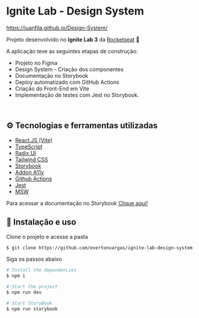# Ignite Lab - Design System
https://juanfila.github.io/Design-System/



Projeto desenvolvido no **Ignite Lab 3** da [Rocketseat](https://www.rocketseat.com.br/) 🚀

A aplicação teve as seguintes etapas de construção:
- Projeto no Figma
- Design System - Criação dos componentes 
- Documentação no Storybook
- Deploy automatizado com GitHub Actions
- Criação do Front-End em Vite
- Implementação de testes com Jest no Storybook.

<br />

## ⚙ Tecnologias e ferramentas utilizadas

- [React.JS (Vite)](https://vitejs.dev/)
- [TypeScript](https://www.typescriptlang.org/)
- [Radix UI](https://www.radix-ui.com/)
- [Tailwind CSS](https://tailwindcss.com/)
- [Storybook](https://storybook.js.org/)
- [Addon A11y](https://www.npmjs.com/package/@storybook/addon-a11y)
- [Github Actions](https://github.com/features/actions)
- [Jest](https://jestjs.io/pt-BR/)
- [MSW](https://mswjs.io/) 

Para acessar a documentação no Storybook [Clique aqui!](https://evertonvargas.github.io/ignite-lab-design-system/)

## 🔧 Instalação e uso

Clone o projeto e acesse a pasta

```bash
$ git clone https://github.com/evertonvargas/ignite-lab-design-system

```

Siga os passos abaixo
```bash
# Install the dependencies
$ npm i

# Start the project
$ npm run dev

# Start StoryBook
$ npm run storybook
